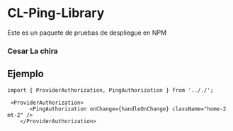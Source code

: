# CL-Ping-Library

Este es un paquete de pruebas de despliegue en NPM

### Cesar La chira

## Ejemplo

```
import { ProviderAuthorization, PingAuthorization } from '.././';
```

```
 <ProviderAuthorization>
       <PingAuthorization onChange={handleOnChange} className="home-2 mt-2" />
    </ProviderAuthorization>
```
